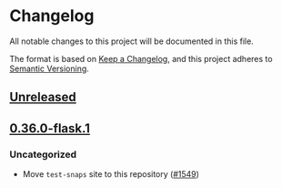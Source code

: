 # Changelog
All notable changes to this project will be documented in this file.

The format is based on [Keep a Changelog](https://keepachangelog.com/en/1.0.0/),
and this project adheres to [Semantic Versioning](https://semver.org/spec/v2.0.0.html).

## [Unreleased]

## [0.36.0-flask.1]
### Uncategorized
- Move `test-snaps` site to this repository ([#1549](https://github.com/MetaMask/snaps/pull/1549))

[Unreleased]: https://github.com/MetaMask/snaps/compare/v0.36.0-flask.1...HEAD
[0.36.0-flask.1]: https://github.com/MetaMask/snaps/releases/tag/v0.36.0-flask.1

